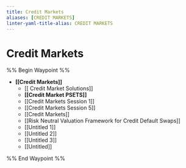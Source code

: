 ```yaml
---
title: Credit Markets
aliases: [CREDIT MARKETS]
linter-yaml-title-alias: CREDIT MARKETS
---
```


# Credit Markets

%% Begin Waypoint %%

- **[[Credit Markets]]**
	- [[ Credit Market Solutions]]
	- **[[Credit Market PSETS]]**
	- [[Credit Markets Session 1]]
	- [[Credit Markets Session 5]]
	- [[Credit Markets]]
	- [[Risk Neutral Valuation Framework for Credit Default Swaps]]
	- [[Untitled 1]]
	- [[Untitled 2]]
	- [[Untitled 3]]
	- [[Untitled]]

%% End Waypoint %%
